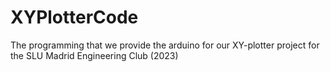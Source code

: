 # XYPlotterCode
The programming that we provide the arduino for our XY-plotter project for the SLU Madrid Engineering Club (2023)
